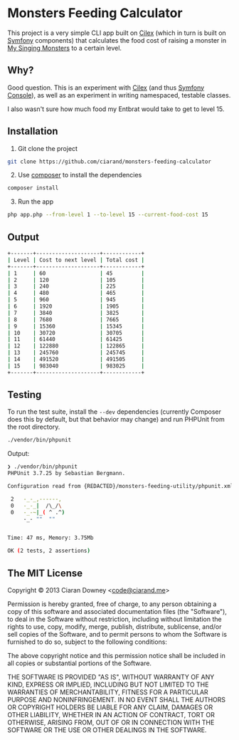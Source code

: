 Monsters Feeding Calculator
===========================
This project is a very simple CLI app built on [Cilex][] (which in turn is
built on [Symfony][] components) that calculates the food cost of raising a
monster in [My Singing Monsters][] to a certain level.

[Cilex]: http://cilex.github.io/
[Symfony]: http://symfony.com
[My Singing Monsters]: http://www.mysingingmonsters.com/home/

Why?
----
Good question. This is an experiment with [Cilex][] (and thus
[Symfony Console][]), as well as an experiment in writing namespaced, testable
classes.

I also wasn't sure how much food my Entbrat would take to get to level 15.

[Symfony Console]: symfony.com/doc/current/components/console/index.html

Installation
------------
1. Git clone the project

  ```bash
  git clone https://github.com/ciarand/monsters-feeding-calculator
  ```
2. Use [composer][] to install the dependencies

  ```bash
  composer install
  ```
3. Run the app

  ```bash
  php app.php --from-level 1 --to-level 15 --current-food-cost 15
  ```

[composer]: http://getcomposer.org/

Output
------
```bash
+-------+--------------------+------------+
| Level | Cost to next level | Total cost |
+-------+--------------------+------------+
| 1     | 60                 | 45         |
| 2     | 120                | 105        |
| 3     | 240                | 225        |
| 4     | 480                | 465        |
| 5     | 960                | 945        |
| 6     | 1920               | 1905       |
| 7     | 3840               | 3825       |
| 8     | 7680               | 7665       |
| 9     | 15360              | 15345      |
| 10    | 30720              | 30705      |
| 11    | 61440              | 61425      |
| 12    | 122880             | 122865     |
| 13    | 245760             | 245745     |
| 14    | 491520             | 491505     |
| 15    | 983040             | 983025     |
+-------+--------------------+------------+
```

Testing
-------
To run the test suite, install the `--dev` dependencies (currently Composer
does this by default, but that behavior may change) and run PHPUnit from the
root directory.
```bash
./vendor/bin/phpunit
```
Output:
```bash
❯ ./vendor/bin/phpunit
PHPUnit 3.7.25 by Sebastian Bergmann.

Configuration read from {REDACTED}/monsters-feeding-utility/phpunit.xml

 2   -_-_,------,
 0   -_-_|  /\_/\
 0   -_-~|_( ^ .^)
     -_- ""  ""


Time: 47 ms, Memory: 3.75Mb

OK (2 tests, 2 assertions)
```

The MIT License
---------------
Copyright © 2013 Ciaran Downey &lt;code@ciarand.me&gt;

Permission is hereby granted, free of charge, to any person obtaining a copy
of this software and associated documentation files (the "Software"), to deal
in the Software without restriction, including without limitation the rights
to use, copy, modify, merge, publish, distribute, sublicense, and/or sell
copies of the Software, and to permit persons to whom the Software is
furnished to do so, subject to the following conditions:

The above copyright notice and this permission notice shall be included in
all copies or substantial portions of the Software.

THE SOFTWARE IS PROVIDED "AS IS", WITHOUT WARRANTY OF ANY KIND, EXPRESS OR
IMPLIED, INCLUDING BUT NOT LIMITED TO THE WARRANTIES OF MERCHANTABILITY,
FITNESS FOR A PARTICULAR PURPOSE AND NONINFRINGEMENT. IN NO EVENT SHALL THE
AUTHORS OR COPYRIGHT HOLDERS BE LIABLE FOR ANY CLAIM, DAMAGES OR OTHER
LIABILITY, WHETHER IN AN ACTION OF CONTRACT, TORT OR OTHERWISE, ARISING FROM,
OUT OF OR IN CONNECTION WITH THE SOFTWARE OR THE USE OR OTHER DEALINGS IN
THE SOFTWARE.
